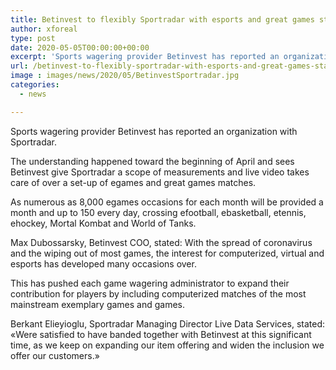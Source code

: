 ```yaml
---
title: Betinvest to flexibly Sportradar with esports and great games statistics
author: xforeal 
type: post
date: 2020-05-05T00:00:00+00:00
excerpt: 'Sports wagering provider Betinvest has reported an organization with Sportradar '
url: /betinvest-to-flexibly-sportradar-with-esports-and-great-games-statistics/
image : images/news/2020/05/BetinvestSportradar.jpg
categories:
  - news

---
```

Sports wagering provider Betinvest has reported an organization with Sportradar. 

The understanding happened toward the beginning of April and sees Betinvest give Sportradar a scope of measurements and live video takes care of over a set-up of egames and great games matches. 

As numerous as 8,000 egames occasions for each month will be provided a month and up to 150 every day, crossing efootball, ebasketball, etennis, ehockey, Mortal Kombat and World of Tanks. 

Max Dubossarsky, Betinvest COO, stated: With the spread of coronavirus and the wiping out of most games, the interest for computerized, virtual and esports has developed many occasions over. 

This has pushed each game wagering administrator to expand their contribution for players by including computerized matches of the most mainstream exemplary games and games. 

Berkant Elieyioglu, Sportradar Managing Director Live Data Services, stated: &#171;Were satisfied to have banded together with Betinvest at this significant time, as we keep on expanding our item offering and widen the inclusion we offer our customers.&#187;
